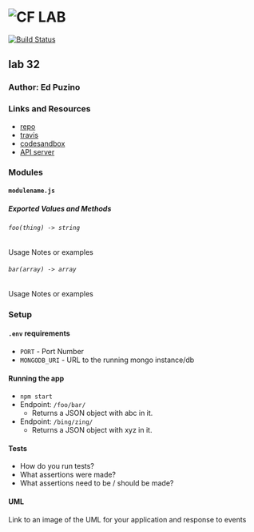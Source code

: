 ![CF](http://i.imgur.com/7v5ASc8.png) LAB
=================================================

[![Build Status](https://travis-ci.com/edpuzino/lab-32.svg?branch=master)](https://travis-ci.com/edpuzino/lab-32)

## lab 32

### Author: Ed Puzino

### Links and Resources
* [repo](https://github.com/edpuzino/lab-32)
* [travis](https://travis-ci.com/edpuzino/lab-32)
* [codesandbox](https://codesandbox.io/s/6jvjzryrk)
* [API server](https://javascript-401-api.herokuapp.com/api/v1/)

### Modules
#### `modulename.js`
##### Exported Values and Methods

###### `foo(thing) -> string`
Usage Notes or examples

###### `bar(array) -> array`
Usage Notes or examples

### Setup
#### `.env` requirements
* `PORT` - Port Number
* `MONGODB_URI` - URL to the running mongo instance/db

#### Running the app
* `npm start`
* Endpoint: `/foo/bar/`
  * Returns a JSON object with abc in it.
* Endpoint: `/bing/zing/`
  * Returns a JSON object with xyz in it.

#### Tests
* How do you run tests?
* What assertions were made?
* What assertions need to be / should be made?

#### UML
Link to an image of the UML for your application and response to events
